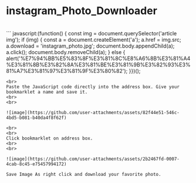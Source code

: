 # instagram_Photo_Downloader
<br>
```
javascript:(function() {    const img = document.querySelector('article img');    if (img) {        const a = document.createElement('a');        a.href = img.src;        a.download = 'instagram_photo.jpg';        document.body.appendChild(a);        a.click();        document.body.removeChild(a);    } else {        alert('%E7%94%BB%E5%83%8F%E3%81%8C%E8%A6%8B%E3%81%A4%E3%81%8B%E3%82%8A%E3%81%BE%E3%81%9B%E3%82%93%E3%81%A7%E3%81%97%E3%81%9F%E3%80%82');    }})();

```
<br>
Paste the JavaScript code directly into the address box. Give your bookmarklet a name and save it.
<br>
<br>

![image](https://github.com/user-attachments/assets/82f44e51-546c-4bd5-b081-b40da4f8f62f)

<br>
<br>
Click bookmarklet on address box.
<br>
<br>

![image](https://github.com/user-attachments/assets/2b2467fd-0007-4cab-8c45-e75457994172)

Save Image As right click and download your favorite photo.
